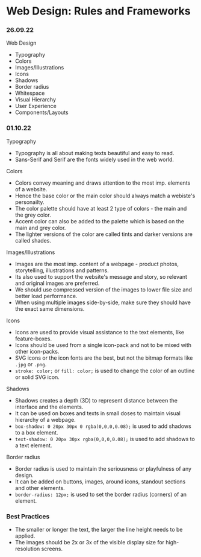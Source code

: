 # Web Design: Rules and Frameworks

### 26.09.22

Web Design

- Typography
- Colors
- Images/Illustrations
- Icons
- Shadows
- Border radius
- Whitespace
- Visual Hierarchy
- User Experience
- Components/Layouts

### 01.10.22

Typography

- Typography is all about making texts beautiful and easy to read.
- Sans-Serif and Serif are the fonts widely used in the web world.

Colors

- Colors convey meaning and draws attention to the most imp. elements of a website.
- Hence the base color or the main color should always match a webiste's personailty.
- The color palette should have at least 2 type of colors - the main and the grey color.
- Accent color can also be added to the palette which is based on the main and grey color.
- The lighter versions of the color are called tints and darker versions are called shades.

Images/Illustrations

- Images are the most imp. content of a webpage - product photos, storytelling, illustrations and patterns.
- Its also used to support the website's message and story, so relevant and original images are preferred.
- We should use compressed version of the images to lower file size and better load performance.
- When using multiple images side-by-side, make sure they should have the exact same dimensions.

Icons

- Icons are used to provide visual assistance to the text elements, like feature-boxes.
- Icons should be used from a single icon-pack and not to be mixed with other icon-packs.
- SVG icons or the icon fonts are the best, but not the bitmap formats like `.jpg` or `.png`.
- `stroke: color;` or `fill: color;` is used to change the color of an outline or solid SVG icon.

Shadows

- Shadows creates a depth (3D) to represent distance between the interface and the elements.
- It can be used on boxes and texts in small doses to maintain visual hierarchy of a webpage.
- `box-shadow: 0 20px 30px 0 rgba(0,0,0,0.08);` is used to add shadows to a box element.
- `text-shadow: 0 20px 30px rgba(0,0,0,0.08);` is used to add shadows to a text element.

Border radius

- Border radius is used to maintain the seriousness or playfulness of any design.
- It can be added on buttons, images, around icons, standout sections and other elements.
- `border-radius: 12px;` is used to set the border radius (corners) of an element.

### Best Practices

- The smaller or longer the text, the larger the line height needs to be applied.
- The images should be 2x or 3x of the visible display size for high-resolution screens.
